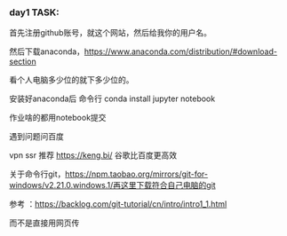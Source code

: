 ###   day1 TASK:

首先注册github账号，就这个网站，然后给我你的用户名。

然后下载anaconda，https://www.anaconda.com/distribution/#download-section

看个人电脑多少位的就下多少位的。

安装好anaconda后 命令行 conda install jupyter notebook

作业啥的都用notebook提交

遇到问题问百度

vpn ssr 推荐 https://keng.bi/   谷歌比百度更高效

关于命令行git，https://npm.taobao.org/mirrors/git-for-windows/v2.21.0.windows.1/再这里下载符合自己电脑的git

参考 ：https://backlog.com/git-tutorial/cn/intro/intro1_1.html

而不是直接用网页传

